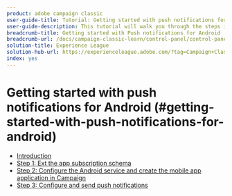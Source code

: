 ```yaml
---
product: adobe campaign classic
user-guide-title: Tutorial: Getting started with push notifications for Android
user-guide-description: This tutorial will walk you through the steps involved in sending push notifications from Adobe Campaign to an Android app.
breadcrumb-title: Getting started with Push notifications for Android
breadcrumb-url: /docs/campaign-classic-learn/control-panel/control-panel-overview.html
solution-title: Experience League
solution-hub-url: https://experienceleague.adobe.com/?tag=Campaign+Classic#recommended/solutions/campaign
index: yes
---
```


# Getting started with push notifications for Android (#getting-started-with-push-notifications-for-android)

+ [Introduction](/help/tutorial-getting-started-with-push-notifications-for-android/introduction.md)
+ [Step 1: Ext the app subscription schema](/help/tutorial-getting-started-with-push-notifications-for-android/extending-the-app-subscription-schema.md)
+ [Step 2: Configure the Android service and create the mobile app application in Campaign](/help/tutorial-getting-started-with-push-notifications-for-android/configuring-an-android-service-in-campaign.md)
+ [Step 3: Configure and send push notifications](/help/tutorial-getting-started-with-push-notifications-for-android/configuring-and-sending-push-notifications.md)
